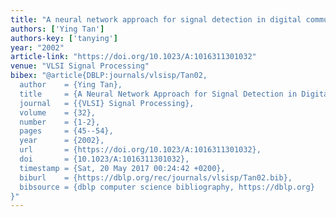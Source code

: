 ```yaml
---
title: "A neural network approach for signal detection in digital communications"
authors: ['Ying Tan']
authors-key: ['tanying']
year: "2002"
article-link: "https://doi.org/10.1023/A:1016311301032"
venue: "VLSI Signal Processing"
bibex: "@article{DBLP:journals/vlsisp/Tan02,
  author    = {Ying Tan},
  title     = {A Neural Network Approach for Signal Detection in Digital Communications},
  journal   = {{VLSI} Signal Processing},
  volume    = {32},
  number    = {1-2},
  pages     = {45--54},
  year      = {2002},
  url       = {https://doi.org/10.1023/A:1016311301032},
  doi       = {10.1023/A:1016311301032},
  timestamp = {Sat, 20 May 2017 00:24:42 +0200},
  biburl    = {https://dblp.org/rec/journals/vlsisp/Tan02.bib},
  bibsource = {dblp computer science bibliography, https://dblp.org}
}"
---
```

